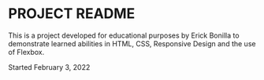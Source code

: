 # PROJECT README
This is a project developed for educational purposes by Erick Bonilla to demonstrate learned abilities in HTML, CSS, Responsive Design and the use of Flexbox.

Started February 3, 2022